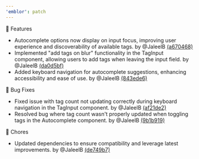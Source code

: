 ```yaml
---
'emblor': patch
---
```


🚀 Features

- Autocomplete options now display on input focus, improving user experience and discoverability of available tags. by @JaleelB [(a670468)](https://github.com/JaleelB/emblor/commit/a670468)
- Implemented "add tags on blur" functionality in the TagInput component, allowing users to add tags when leaving the input field. by @JaleelB [(da0d5bf)](https://github.com/JaleelB/emblor/commit/da0d5bf)
- Added keyboard navigation for autocomplete suggestions, enhancing accessibility and ease of use. by @JaleelB [(843ede6)](https://github.com/JaleelB/emblor/commit/843ede6)

🐞 Bug Fixes

- Fixed issue with tag count not updating correctly during keyboard navigation in the TagInput component. by @JaleelB [(af21de2)](https://github.com/JaleelB/emblor/commit/af21de2)
- Resolved bug where tag count wasn't properly updated when toggling tags in the Autocomplete component. by @JaleelB [(9b1b919)](https://github.com/JaleelB/emblor/commit/9b1b919)

🧹 Chores

- Updated dependencies to ensure compatibility and leverage latest improvements. by @JaleelB [(de749b7)](https://github.com/JaleelB/emblor/commit/de749b7)
